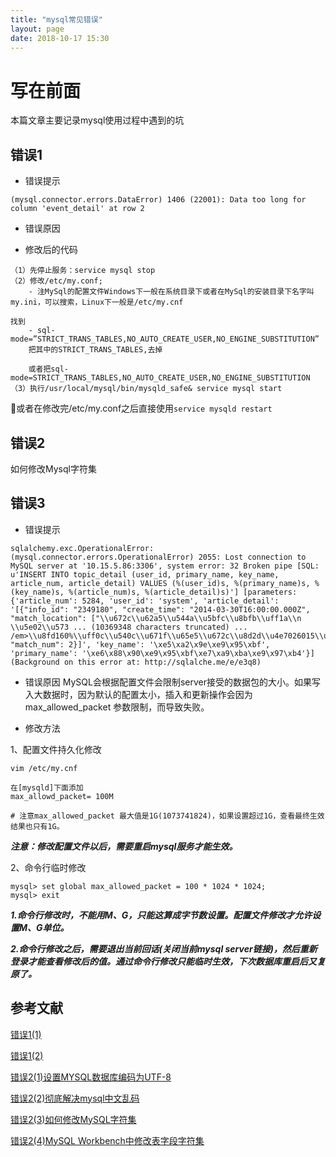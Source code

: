 ```yaml
---
title: "mysql常见错误"
layout: page
date: 2018-10-17 15:30
---
```


# 写在前面
本篇文章主要记录mysql使用过程中遇到的坑

## 错误1
- 错误提示
```
(mysql.connector.errors.DataError) 1406 (22001): Data too long for column 'event_detail' at row 2
```
- 错误原因

- 修改后的代码
```
（1）先停止服务：service mysql stop
（2）修改/etc/my.conf;
    - 注MySql的配置文件Windows下一般在系统目录下或者在MySql的安装目录下名字叫my.ini，可以搜索，Linux下一般是/etc/my.cnf

找到
    - sql-mode=”STRICT_TRANS_TABLES,NO_AUTO_CREATE_USER,NO_ENGINE_SUBSTITUTION”
    把其中的STRICT_TRANS_TABLES,去掉

    或者把sql-mode=STRICT_TRANS_TABLES,NO_AUTO_CREATE_USER,NO_ENGINE_SUBSTITUTION
（3）执行/usr/local/mysql/bin/mysqld_safe& service mysql start
```
或者在修改完/etc/my.conf之后直接使用```service mysqld restart```

## 错误2
如何修改Mysql字符集


## 错误3
- 错误提示
```
sqlalchemy.exc.OperationalError: (mysql.connector.errors.OperationalError) 2055: Lost connection to MySQL server at '10.15.5.86:3306', system error: 32 Broken pipe [SQL: u'INSERT INTO topic_detail (user_id, primary_name, key_name, article_num, article_detail) VALUES (%(user_id)s, %(primary_name)s, %(key_name)s, %(article_num)s, %(article_detail)s)'] [parameters: {'article_num': 5284, 'user_id': 'system', 'article_detail': '[{"info_id": "2349180", "create_time": "2014-03-30T16:00:00.000Z", "match_location": ["\\u672c\\u62a5\\u544a\\u5bfc\\u8bfb\\uff1a\\n    \\u5e02\\u573 ... (10369348 characters truncated) ... /em>\\u8fd160%\\uff0c\\u540c\\u671f\\u65e5\\u672c\\u8d2d\\u4e7026015\\u53f0\\uff0c\\u7f8e\\u56fd\\u8d2d\\u4e7023679\\u53f0\\u3002"], "match_num": 2}]', 'key_name': '\xe5\xa2\x9e\xe9\x95\xbf', 'primary_name': '\xe6\x88\x90\xe9\x95\xbf\xe7\xa9\xba\xe9\x97\xb4'}] (Background on this error at: http://sqlalche.me/e/e3q8)
```

- 错误原因
MySQL会根据配置文件会限制server接受的数据包的大小。如果写入大数据时，因为默认的配置太小，插入和更新操作会因为 max_allowed_packet 参数限制，而导致失败。

- 修改方法

1、配置文件持久化修改

```
vim /etc/my.cnf

在[mysqld]下面添加
max_allowd_packet= 100M

# 注意max_allowed_packet 最大值是1G(1073741824)，如果设置超过1G，查看最终生效结果也只有1G。

```
***注意：修改配置文件以后，需要重启mysql服务才能生效。***

2、命令行临时修改

```
mysql> set global max_allowed_packet = 100 * 1024 * 1024;
mysql> exit
```
***1.命令行修改时，不能用M、G，只能这算成字节数设置。配置文件修改才允许设置M、G单位。***

***2.命令行修改之后，需要退出当前回话(关闭当前mysql server链接)，然后重新登录才能查看修改后的值。通过命令行修改只能临时生效，下次数据库重启后又复原了。***

## 参考文献
[错误1(1)](https://blog.csdn.net/weixin_37887248/article/details/80612021)

[错误1(2)](https://blog.csdn.net/dehu_zhou/article/details/52818484)

[错误2(1)设置MYSQL数据库编码为UTF-8](https://www.cnblogs.com/liyingxiang/p/5877764.html)

[错误2(2)彻底解决mysql中文乱码](https://www.cnblogs.com/zhchoutai/p/7364835.html)

[错误2(3)如何修改MySQL字符集](http://www.cnblogs.com/HondaHsu/p/3640180.html)

[错误2(4)MySQL Workbench中修改表字段字符集](https://www.cnblogs.com/flowingcloud/p/6235095.html)